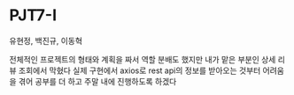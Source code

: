 # PJT7-I
유현정, 백진규, 이동혁

전체적인 프로젝트의 형태와 계획을 짜서 역할 분배도 했지만 내가 맡은 부분인 상세 리뷰 조회에서 막혔다
실제 구현에서 axios로 rest api의 정보를 받아오는 것부터 어려움을 겪어 공부를 더 하고 주말 내에 진행하도록 하겠다